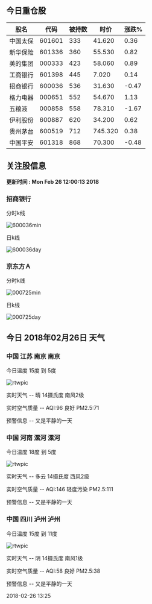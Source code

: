 
## 今日重仓股 

|股名|代码|被持数|时价|涨跌%|
|---|---|---|---|---|
|中国太保|601601|333|41.620|0.36|
|新华保险|601336|360|55.530|0.82|
|美的集团|000333|423|58.060|0.89|
|工商银行|601398|445|7.020|0.14|
|招商银行|600036|536|31.630|-0.47|
|格力电器|000651|552|54.670|1.13|
|五粮液|000858|558|78.310|-1.67|
|伊利股份|600887|620|34.200|0.62|
|贵州茅台|600519|712|745.320|0.38|
|中国平安|601318|868|70.300|-0.48|

## 关注股信息
**更新时间 : Mon Feb 26 12:00:13 2018**
### 招商银行 
分时k线

![600036min](http://image.sinajs.cn/newchart/min/n/sh600036.gif)

日k线

![600036day](http://image.sinajs.cn/newchart/daily/n/sh600036.gif)

### 京东方Ａ 
分时k线

![000725min](http://image.sinajs.cn/newchart/min/n/sz000725.gif)

日k线

![000725day](http://image.sinajs.cn/newchart/daily/n/sz000725.gif)
## 今日 2018年02月26日 天气
### 中国 江苏 南京 南京

今日温度 15度 到 5度

![rtwpic](http://app1.showapi.com/weather/icon/day/00.png)

实时天气 -- 晴 14摄氏度 南风2级

实时空气质量 -- AQI:96 良好 PM2.5:71

预警信息 -- 又是平静的一天
    
### 中国 河南 漯河 漯河

今日温度 18度 到 5度

![rtwpic](http://app1.showapi.com/weather/icon/day/01.png)

实时天气 -- 多云 14摄氏度 西风2级

实时空气质量 -- AQI:146 轻度污染 PM2.5:111

预警信息 -- 又是平静的一天
    
### 中国 四川 泸州 泸州

今日温度 15度 到 11度

![rtwpic](http://app1.showapi.com/weather/icon/day/02.png)

实时天气 -- 阴 14摄氏度 南风1级

实时空气质量 -- AQI:58 良好 PM2.5:38

预警信息 -- 又是平静的一天
    
2018-02-26 13:25